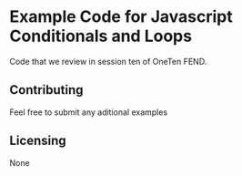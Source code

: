 # Example Code for Javascript Conditionals and Loops

Code that we review in session ten of OneTen FEND.

## Contributing
Feel free to submit any aditional examples

## Licensing
None
